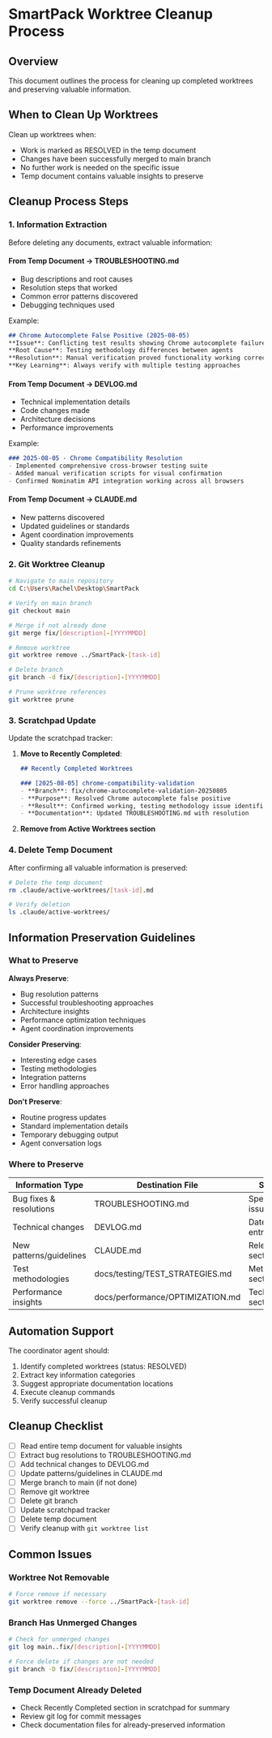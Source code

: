 # SmartPack Worktree Cleanup Process

## Overview
This document outlines the process for cleaning up completed worktrees and preserving valuable information.

## When to Clean Up Worktrees

Clean up worktrees when:
- Work is marked as RESOLVED in the temp document
- Changes have been successfully merged to main branch
- No further work is needed on the specific issue
- Temp document contains valuable insights to preserve

## Cleanup Process Steps

### 1. Information Extraction

Before deleting any documents, extract valuable information:

#### From Temp Document → TROUBLESHOOTING.md
- Bug descriptions and root causes
- Resolution steps that worked
- Common error patterns discovered
- Debugging techniques used

Example:
```markdown
## Chrome Autocomplete False Positive (2025-08-05)
**Issue**: Conflicting test results showing Chrome autocomplete failure
**Root Cause**: Testing methodology differences between agents
**Resolution**: Manual verification proved functionality working correctly
**Key Learning**: Always verify with multiple testing approaches
```

#### From Temp Document → DEVLOG.md
- Technical implementation details
- Code changes made
- Architecture decisions
- Performance improvements

Example:
```markdown
### 2025-08-05 - Chrome Compatibility Resolution
- Implemented comprehensive cross-browser testing suite
- Added manual verification scripts for visual confirmation
- Confirmed Nominatim API integration working across all browsers
```

#### From Temp Document → CLAUDE.md
- New patterns discovered
- Updated guidelines or standards
- Agent coordination improvements
- Quality standards refinements

### 2. Git Worktree Cleanup

```bash
# Navigate to main repository
cd C:\Users\Rachel\Desktop\SmartPack

# Verify on main branch
git checkout main

# Merge if not already done
git merge fix/[description]-[YYYYMMDD]

# Remove worktree
git worktree remove ../SmartPack-[task-id]

# Delete branch
git branch -d fix/[description]-[YYYYMMDD]

# Prune worktree references
git worktree prune
```

### 3. Scratchpad Update

Update the scratchpad tracker:

1. **Move to Recently Completed**:
   ```markdown
   ## Recently Completed Worktrees
   
   ### [2025-08-05] chrome-compatibility-validation
   - **Branch**: fix/chrome-autocomplete-validation-20250805
   - **Purpose**: Resolved Chrome autocomplete false positive
   - **Result**: Confirmed working, testing methodology issue identified
   - **Documentation**: Updated TROUBLESHOOTING.md with resolution
   ```

2. **Remove from Active Worktrees section**

### 4. Delete Temp Document

After confirming all valuable information is preserved:

```bash
# Delete the temp document
rm .claude/active-worktrees/[task-id].md

# Verify deletion
ls .claude/active-worktrees/
```

## Information Preservation Guidelines

### What to Preserve

**Always Preserve**:
- Bug resolution patterns
- Successful troubleshooting approaches
- Architecture insights
- Performance optimization techniques
- Agent coordination improvements

**Consider Preserving**:
- Interesting edge cases
- Testing methodologies
- Integration patterns
- Error handling approaches

**Don't Preserve**:
- Routine progress updates
- Standard implementation details
- Temporary debugging output
- Agent conversation logs

### Where to Preserve

| Information Type | Destination File | Section |
|-----------------|------------------|---------|
| Bug fixes & resolutions | TROUBLESHOOTING.md | Specific issue section |
| Technical changes | DEVLOG.md | Date-based entry |
| New patterns/guidelines | CLAUDE.md | Relevant section |
| Test methodologies | docs/testing/TEST_STRATEGIES.md | Methodology section |
| Performance insights | docs/performance/OPTIMIZATION.md | Technique section |

## Automation Support

The coordinator agent should:
1. Identify completed worktrees (status: RESOLVED)
2. Extract key information categories
3. Suggest appropriate documentation locations
4. Execute cleanup commands
5. Verify successful cleanup

## Cleanup Checklist

- [ ] Read entire temp document for valuable insights
- [ ] Extract bug resolutions to TROUBLESHOOTING.md
- [ ] Add technical changes to DEVLOG.md
- [ ] Update patterns/guidelines in CLAUDE.md
- [ ] Merge branch to main (if not done)
- [ ] Remove git worktree
- [ ] Delete git branch
- [ ] Update scratchpad tracker
- [ ] Delete temp document
- [ ] Verify cleanup with `git worktree list`

## Common Issues

### Worktree Not Removable
```bash
# Force remove if necessary
git worktree remove --force ../SmartPack-[task-id]
```

### Branch Has Unmerged Changes
```bash
# Check for unmerged changes
git log main..fix/[description]-[YYYYMMDD]

# Force delete if changes are not needed
git branch -D fix/[description]-[YYYYMMDD]
```

### Temp Document Already Deleted
- Check Recently Completed section in scratchpad for summary
- Review git log for commit messages
- Check documentation files for already-preserved information